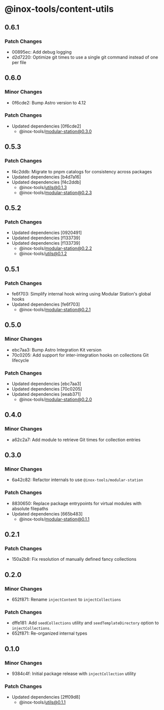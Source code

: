 # @inox-tools/content-utils

## 0.6.1

### Patch Changes

- 00895ec: Add debug logging
- d2d7220: Optimize git times to use a single git command instead of one per file

## 0.6.0

### Minor Changes

- 0f6cde2: Bump Astro version to 4.12

### Patch Changes

- Updated dependencies [0f6cde2]
  - @inox-tools/modular-station@0.3.0

## 0.5.3

### Patch Changes

- f4c2ddb: Migrate to pnpm catalogs for consistency across packages
- Updated dependencies [b4d7a16]
- Updated dependencies [f4c2ddb]
  - @inox-tools/utils@0.1.3
  - @inox-tools/modular-station@0.2.3

## 0.5.2

### Patch Changes

- Updated dependencies [0920491]
- Updated dependencies [f133739]
- Updated dependencies [f133739]
  - @inox-tools/modular-station@0.2.2
  - @inox-tools/utils@0.1.2

## 0.5.1

### Patch Changes

- fe6f703: Simplify internal hook wiring using Modular Station's global hooks
- Updated dependencies [fe6f703]
  - @inox-tools/modular-station@0.2.1

## 0.5.0

### Minor Changes

- ebc7aa3: Bump Astro Integration Kit version
- 70c0205: Add support for inter-integration hooks on collections Git lifecycle

### Patch Changes

- Updated dependencies [ebc7aa3]
- Updated dependencies [70c0205]
- Updated dependencies [eeab371]
  - @inox-tools/modular-station@0.2.0

## 0.4.0

### Minor Changes

- a62c2a7: Add module to retrieve Git times for collection entries

## 0.3.0

### Minor Changes

- 6a42c82: Refactor internals to use `@inox-tools/modular-station`

### Patch Changes

- 8830650: Replace package entrypoints for virtual modules with absolute filepaths
- Updated dependencies [665b483]
  - @inox-tools/modular-station@0.1.1

## 0.2.1

### Patch Changes

- 150a2b8: Fix resolution of manually defined fancy collections

## 0.2.0

### Minor Changes

- 652f871: Rename `injectContent` to `injectCollections`

### Patch Changes

- dffe181: Add `seedCollections` utility and `seedTemplateDirectory` option to `injectCollections`.
- 652f871: Re-organized internal types

## 0.1.0

### Minor Changes

- 9384c4f: Initial package release with `injectCollection` utility

### Patch Changes

- Updated dependencies [2ff09d8]
  - @inox-tools/utils@0.1.1
